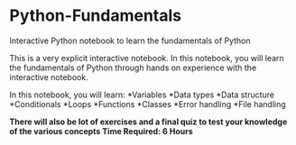 # Python-Fundamentals
Interactive Python notebook to learn the fundamentals of Python

This is a very explicit interactive notebook. In this notebook, you will learn the fundamentals of Python through hands on experience with the interactive notebook. 

In this notebook, you will learn:
*Variables
*Data types
*Data structure
*Conditionals
*Loops
*Functions
*Classes
*Error handling
*File handling

**There will also be lot of exercises and a final quiz to test your knowledge of the various concepts
Time Required: 6 Hours**
